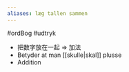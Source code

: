 ```yaml
---
aliases: læg tallen sammen
---
```

#ordBog #udtryk 
- 把数字放在一起
	=> 加法
- Betyder at man [[skulle|skal]] plusse
- Addition